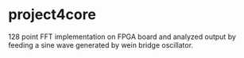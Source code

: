 # project4core
128 point FFT implementation on FPGA board and analyzed output by feeding a sine wave generated by wein bridge oscillator.
